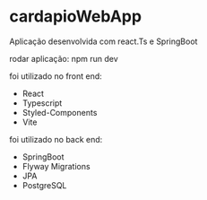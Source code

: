# cardapioWebApp
 Aplicação desenvolvida com react.Ts e SpringBoot


 rodar aplicação: npm run dev

foi utilizado no front end:

- React
- Typescript
- Styled-Components
- Vite

foi utilizado no back end:

- SpringBoot
- Flyway Migrations
- JPA
- PostgreSQL
